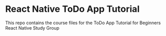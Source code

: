 # React Native ToDo App Tutorial
This repo contains the course files for the ToDo App Tutorial for Beginners React Native Study Group

